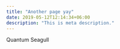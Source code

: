 ```yaml
---
title: "Another page yay"
date: 2019-05-12T12:14:34+06:00
description: "This is meta description."
---
```


Quantum Seagull 